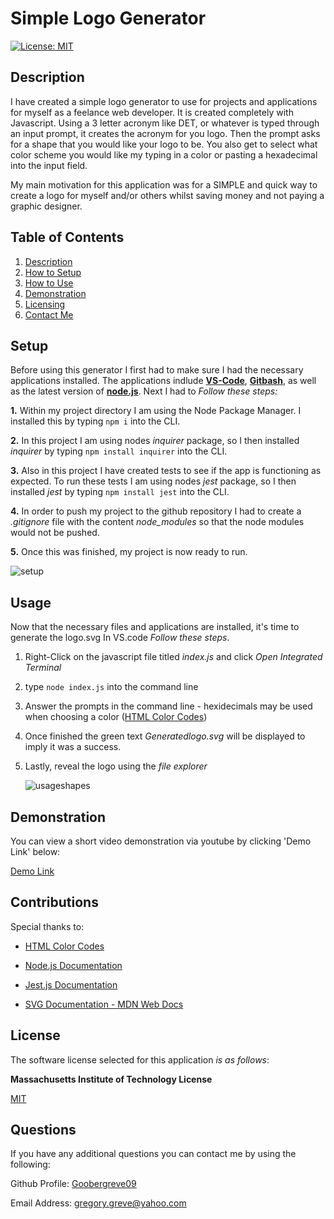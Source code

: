 # Simple Logo Generator

  [![License: MIT](https://img.shields.io/badge/License-MIT-yellow.svg)](https://opensource.org/licenses/MIT)

  
## Description

I have created a simple logo generator to use for projects and applications for myself as a feelance web developer. It is created completely with Javascript. Using a 3 letter acronym like DET, or whatever is typed through an input prompt, it creates the acronym for you logo. Then the prompt asks for a shape that you would like your logo to be. You also get to select what color scheme you would like my typing in a color or pasting a hexadecimal into the input field. 

My main motivation for this application was for a SIMPLE and quick way to create a logo for myself and/or others whilst saving money and not paying a graphic designer. 
  
## Table of Contents

1. [Description](#description)  
2. [How to Setup](#setup)  
3. [How to Use](#usage)  
4. [Demonstration](#demonstration)
4. [Licensing](#license)   
5. [Contact Me](#questions)

## Setup

Before using this generator I first had to make sure I had the necessary applications installed. The applications indlude [**VS-Code**](https://code.visualstudio.com/download), [**Gitbash**](https://gitforwindows.org/), as well as the latest version of [**node.js**](https://nodejs.org/en/download). Next I had to *Follow these steps:*

**1.** Within my project directory I am using the Node Package Manager. I installed this by typing `npm i` into the CLI.

**2.** In this project I am using nodes *inquirer* package, so I then installed *inquirer* by typing `npm install inquirer` into the CLI.
   
**3.** Also in this project I have created tests to see if the app is functioning as expected. To run these tests I am using nodes *jest* package, so I then installed *jest* by typing `npm install jest` into the CLI.

**4.** In order to push my project to the github repository I had to create a *.gitignore* file with the content *node_modules* so that the node modules would not be pushed.
   
**5.** Once this was finished, my project is now ready to run.
     

![setup](https://github.com/Goobergreve09/simple-logo-generator/assets/143923830/83a11d17-2fb4-4c7e-9143-7316d5620510)





## Usage

Now that the necessary files and applications are installed, it's  time to generate the logo.svg In VS.code *Follow these steps*.

1. Right-Click on the javascript file titled *index.js* and click *Open Integrated Terminal*

2. type `node index.js` into the command line

3. Answer the prompts in the command line - hexidecimals may be used when choosing a color ([HTML Color Codes](https://htmlcolorcodes.com/))

4. Once finished the green text *Generatedlogo.svg* will be displayed to imply it was a success.

5. Lastly, reveal the logo using the *file explorer*

   ![usageshapes](https://github.com/Goobergreve09/simple-logo-generator/assets/143923830/c723ef03-4005-44a2-aab9-d6ae9e9d2586)


## Demonstration

You can view a short video demonstration via youtube by clicking 'Demo Link' below:

[Demo Link](https://www.youtube.com/watch?v=2riNSkRb9rQ)

## Contributions

Special thanks to:

* [HTML Color Codes](https://htmlcolorcodes.com/)

* [Node.js Documentation](https://nodejs.org/api/esm.html)

* [Jest.js Documentation](https://jestjs.io/docs/jest-platform)

* [SVG Documentation - MDN Web Docs](https://developer.mozilla.org/en-US/docs/Web/SVG/Tutorial/Basic_Shapes)

## License

The software license selected for this application *is as follows*:

**Massachusetts Institute of Technology License**

[MIT](https://opensource.org/licenses/MIT)



## Questions

If you have any additional questions you can contact me by using the following:

 Github Profile: [Goobergreve09](https://www.github.com/Goobergreve09)

 Email Address: gregory.greve@yahoo.com


